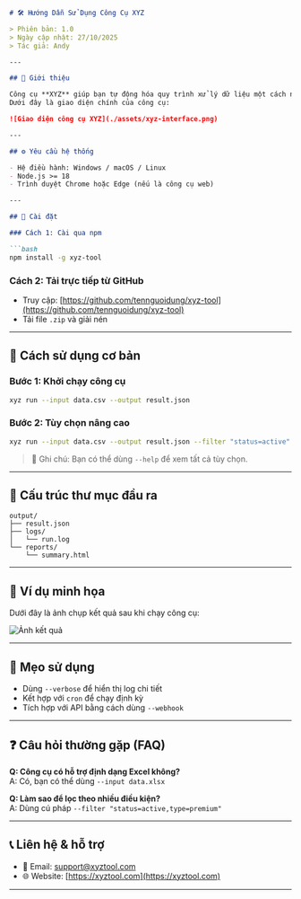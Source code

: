 

```markdown
# 🛠️ Hướng Dẫn Sử Dụng Công Cụ XYZ

> Phiên bản: 1.0  
> Ngày cập nhật: 27/10/2025  
> Tác giả: Andy

---

## 📘 Giới thiệu

Công cụ **XYZ** giúp bạn tự động hóa quy trình xử lý dữ liệu một cách nhanh chóng và hiệu quả.  
Dưới đây là giao diện chính của công cụ:

![Giao diện công cụ XYZ](./assets/xyz-interface.png)

---

## ⚙️ Yêu cầu hệ thống

- Hệ điều hành: Windows / macOS / Linux
- Node.js >= 18
- Trình duyệt Chrome hoặc Edge (nếu là công cụ web)

---

## 🚀 Cài đặt

### Cách 1: Cài qua npm

```bash
npm install -g xyz-tool
```

### Cách 2: Tải trực tiếp từ GitHub

- Truy cập: [https://github.com/tennguoidung/xyz-tool](https://github.com/tennguoidung/xyz-tool)
- Tải file `.zip` và giải nén

---

## 🧪 Cách sử dụng cơ bản

### Bước 1: Khởi chạy công cụ

```bash
xyz run --input data.csv --output result.json
```

### Bước 2: Tùy chọn nâng cao

```bash
xyz run --input data.csv --output result.json --filter "status=active" --limit 100
```

> 📌 Ghi chú: Bạn có thể dùng `--help` để xem tất cả tùy chọn.

---

## 📂 Cấu trúc thư mục đầu ra

```text
output/
├── result.json
├── logs/
│   └── run.log
└── reports/
    └── summary.html
```

---

## 📸 Ví dụ minh họa

Dưới đây là ảnh chụp kết quả sau khi chạy công cụ:

![Ảnh kết quả](./assets/output-preview.png)

---

## 🧠 Mẹo sử dụng

- Dùng `--verbose` để hiển thị log chi tiết
- Kết hợp với `cron` để chạy định kỳ
- Tích hợp với API bằng cách dùng `--webhook`

---

## ❓ Câu hỏi thường gặp (FAQ)

**Q: Công cụ có hỗ trợ định dạng Excel không?**  
A: Có, bạn có thể dùng `--input data.xlsx`

**Q: Làm sao để lọc theo nhiều điều kiện?**  
A: Dùng cú pháp `--filter "status=active,type=premium"`

---

## 📞 Liên hệ & hỗ trợ

- 📧 Email: support@xyztool.com  
- 🌐 Website: [https://xyztool.com](https://xyztool.com)

---
```

